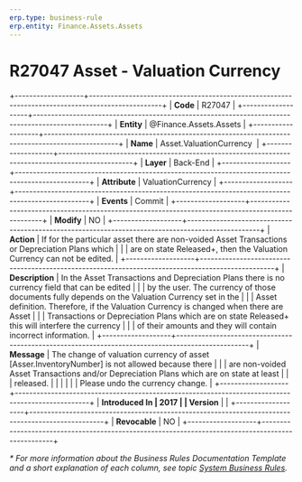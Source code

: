```yaml
---
erp.type: business-rule
erp.entity: Finance.Assets.Assets
---
```


# R27047 Asset - Valuation Currency
+-------------------+--------------------------------------------------------------------------------------------------+
| **Code**          | R27047                                                                                           |
+-------------------+--------------------------------------------------------------------------------------------------+
| **Entity**        | @Finance.Assets.Assets                                                                           |
+-------------------+--------------------------------------------------------------------------------------------------+
| **Name**          | Asset.ValuationCurrency                                                                          |
+-------------------+--------------------------------------------------------------------------------------------------+
| **Layer**         | Back-End                                                                                         |
+-------------------+--------------------------------------------------------------------------------------------------+
| **Attribute**     | ValuationCurrency                                                                                |
+-------------------+--------------------------------------------------------------------------------------------------+
| **Events**        | Commit                                                                                           |
+-------------------+--------------------------------------------------------------------------------------------------+
| **Modify**        | NO                                                                                               |
+-------------------+--------------------------------------------------------------------------------------------------+
| **Action**        | If for the particular asset there are non-voided Asset Transactions or Depreciation Plans which  |
|                   | are on state Released+, then the Valuation Currency can not be edited.                           |
+-------------------+--------------------------------------------------------------------------------------------------+
| **Description**   | In the Asset Transactions and Depreciation Plans there is no currency field that can be edited   |
|                   | by the user. The currency of those documents fully depends on the Valuation Currency set in the  |
|                   | Asset definition. Therefore, if the Valuation Currency is changed when there are Asset           |
|                   | Transactions or Depreciation Plans which are on state Released+ this will interfere the currency |
|                   | of their amounts and they will contain incorrect information.                                    |
+-------------------+--------------------------------------------------------------------------------------------------+
| **Message**       | The change of valuation currency of asset \[Asser.InventoryNumber\] is not allowed because there |
|                   | are non-voided Asset Transactions and/or Depreciation Plans which are on state at least          |
|                   | released.                                                                                        |
|                   |                                                                                                  |
|                   | Please undo the currency change.                                                                 |
+-------------------+--------------------------------------------------------------------------------------------------+
| **Introduced In   | 2017                                                                                             |
| Version**         |                                                                                                  |
+-------------------+--------------------------------------------------------------------------------------------------+
| **Revocable**     | NO                                                                                               |
+-------------------+--------------------------------------------------------------------------------------------------+

*\* For more information about the Business Rules Documentation Template and a short explanation of each column, see
topic [System Business Rules](../templates/template-description-system-business-rules.md).*

